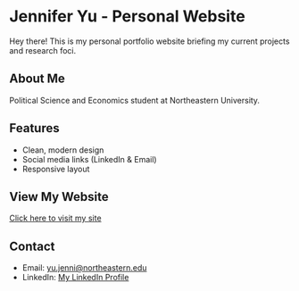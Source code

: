 # Jennifer Yu - Personal Website

Hey there! This is my personal portfolio website briefing my current projects and research foci.

## About Me
Political Science and Economics student at Northeastern University.

## Features
- Clean, modern design
- Social media links (LinkedIn & Email)
- Responsive layout

## View My Website
[Click here to visit my site](https://jenniferxyu.github.io/MyWebsite/)

## Contact
- Email: yu.jenni@northeastern.edu
- LinkedIn: [My LinkedIn Profile](https://www.linkedin.com/in/jy-jenniferyu/)
